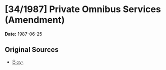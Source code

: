 # [34/1987] Private Omnibus Services (Amendment)

**Date:** 1987-06-25

## Original Sources

- [සිංහල](https://documents.gov.lk/view/acts/1987/6/34-1987_S.pdf)
